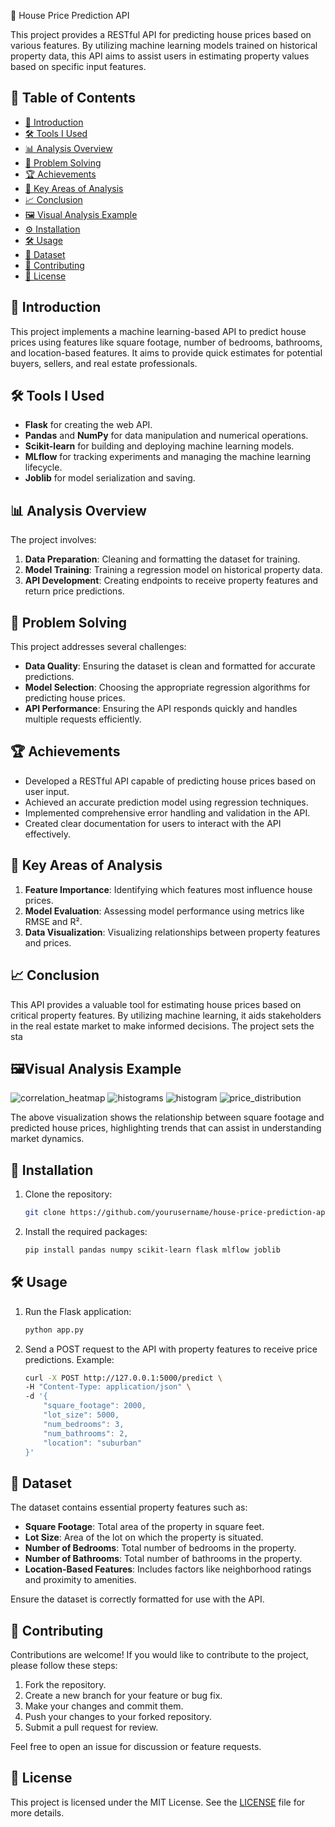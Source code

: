 🏡 House Price Prediction API

This project provides a RESTful API for predicting house prices based on various features. By utilizing machine learning models trained on historical property data, this API aims to assist users in estimating property values based on specific input features.

## 📜 Table of Contents
- [🌟 Introduction](#introduction)
- [🛠️ Tools I Used](#tools-i-used)
- [📊 Analysis Overview](#analysis-overview)
- [🧠 Problem Solving](#problem-solving)
- [🏆 Achievements](#achievements)
- [🔑 Key Areas of Analysis](#key-areas-of-analysis)
- [📈 Conclusion](#conclusion)
- [🖼️ Visual Analysis Example](#visual-analysis-example)
- [⚙️ Installation](#installation)
- [🛠️ Usage](#usage)
- [📂 Dataset](#dataset)
- [🤝 Contributing](#contributing)
- [📜 License](#license)

## 🌟 Introduction
This project implements a machine learning-based API to predict house prices using features like square footage, number of bedrooms, bathrooms, and location-based features. It aims to provide quick estimates for potential buyers, sellers, and real estate professionals.

## 🛠️ Tools I Used
- **Flask** for creating the web API.
- **Pandas** and **NumPy** for data manipulation and numerical operations.
- **Scikit-learn** for building and deploying machine learning models.
- **MLflow** for tracking experiments and managing the machine learning lifecycle.
- **Joblib** for model serialization and saving.

## 📊 Analysis Overview
The project involves:
1. **Data Preparation**: Cleaning and formatting the dataset for training.
2. **Model Training**: Training a regression model on historical property data.
3. **API Development**: Creating endpoints to receive property features and return price predictions.

## 🧠 Problem Solving
This project addresses several challenges:
- **Data Quality**: Ensuring the dataset is clean and formatted for accurate predictions.
- **Model Selection**: Choosing the appropriate regression algorithms for predicting house prices.
- **API Performance**: Ensuring the API responds quickly and handles multiple requests efficiently.

## 🏆 Achievements
- Developed a RESTful API capable of predicting house prices based on user input.
- Achieved an accurate prediction model using regression techniques.
- Implemented comprehensive error handling and validation in the API.
- Created clear documentation for users to interact with the API effectively.

## 🔑 Key Areas of Analysis
1. **Feature Importance**: Identifying which features most influence house prices.
2. **Model Evaluation**: Assessing model performance using metrics like RMSE and R².
3. **Data Visualization**: Visualizing relationships between property features and prices.

## 📈 Conclusion
This API provides a valuable tool for estimating house prices based on critical property features. By utilizing machine learning, it aids stakeholders in the real estate market to make informed decisions. The project sets the sta
## 🖼️Visual Analysis Example 
![correlation_heatmap](https://github.com/user-attachments/assets/ee20ca9e-6381-4529-a36a-51bda196072d)
![histograms](https://github.com/user-attachments/assets/8ae558e9-3766-4126-b85f-80cce8f87b79)
![histogram](https://github.com/user-attachments/assets/15e76aca-3ac7-4f7e-8891-c6a5139459ea)
![price_distribution](https://github.com/user-attachments/assets/c6cb92b8-ea95-4dce-a7d7-438c3db9389c)


The above visualization shows the relationship between square footage and predicted house prices, highlighting trends that can assist in understanding market dynamics.

## 🚀 Installation
1. Clone the repository:
    ```bash
    git clone https://github.com/yourusername/house-price-prediction-api.git
    ```
2. Install the required packages:
    ```bash
    pip install pandas numpy scikit-learn flask mlflow joblib
    ```

## 🛠️ Usage
1. Run the Flask application:
    ```bash
    python app.py
    ```
2. Send a POST request to the API with property features to receive price predictions. Example:
    ```bash
    curl -X POST http://127.0.0.1:5000/predict \
    -H "Content-Type: application/json" \
    -d '{
        "square_footage": 2000,
        "lot_size": 5000,
        "num_bedrooms": 3,
        "num_bathrooms": 2,
        "location": "suburban"
    }'
    ```

## 📂 Dataset
The dataset contains essential property features such as:
- **Square Footage**: Total area of the property in square feet.
- **Lot Size**: Area of the lot on which the property is situated.
- **Number of Bedrooms**: Total number of bedrooms in the property.
- **Number of Bathrooms**: Total number of bathrooms in the property.
- **Location-Based Features**: Includes factors like neighborhood ratings and proximity to amenities.

Ensure the dataset is correctly formatted for use with the API.

## 🤝 Contributing
Contributions are welcome! If you would like to contribute to the project, please follow these steps:
1. Fork the repository.
2. Create a new branch for your feature or bug fix.
3. Make your changes and commit them.
4. Push your changes to your forked repository.
5. Submit a pull request for review.

Feel free to open an issue for discussion or feature requests.

## 📜 License
This project is licensed under the MIT License. See the [LICENSE](LICENSE) file for more details.
